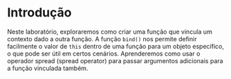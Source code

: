 # Introdução

Neste laboratório, exploraremos como criar uma função que vincula um contexto dado a outra função. A função `bind()` nos permite definir facilmente o valor de `this` dentro de uma função para um objeto específico, o que pode ser útil em certos cenários. Aprenderemos como usar o operador spread (spread operator) para passar argumentos adicionais para a função vinculada também.
